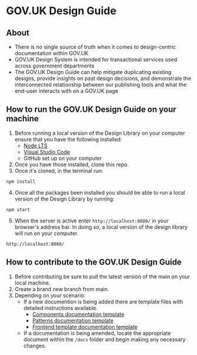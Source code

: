 # GOV.UK Design Guide
## About
- There is no single source of truth when it comes to design-centric documentation within GOV.UK
- GOV.UK Design System is intended for transactional services used across government departments
- The GOV.UK Design Guide can help mitigate duplicating existing designs, provide insights on past design decisions, and demonstrate the interconnected relationship between our publishing tools and what the end-user interacts with on a GOV.UK page

## How to run the GOV.UK Design Guide on your machine
1. Before running a local version of the Design Library on your computer ensure that you have the following installed:
    - [Node LTS](https://nodejs.org/en)
    - [Visual Studio Code](https://code.visualstudio.com/)
    - GitHub set up on your computer
2. Once you have those installed, clone this repo.
3. Once it's cloned, in the terminal run:
```
npm install
```
4. Once all the packages been installed you should be able to run a local version of the Design Library by running:
```
npm start
```
5. When the server is active enter `http://localhost:8080/` in your browser's address bar. In doing so, a local version of the design library will run on your computer.
```
http://localhost:8080/
```

## How to contribute to the GOV.UK Design Guide
1. Before contributing be sure to pull the latest version of the main on your local machine.
2. Create a brand new branch from main.
3. Depending on your scenario:
    - If a new documention is being added there are template files with detailed instructions available.
        - [Components documentation template](https://github.com/alphagov/govuk-design-guide/blob/main/docs/components/*components-documentation-template.md?plain=1)
        - [Patterns documentation template](https://github.com/alphagov/govuk-design-guide/blob/main/docs/patterns/*patterns-documentation-template.md?plain=1)
        - [Frontend template documentation template](https://github.com/alphagov/govuk-design-guide/blob/main/docs/frontend-templates/*frontend-template-documentation-template.md?plain=1)
    - If a documentation is being amended, locate the appropriate document within the `/docs` folder and begin making any necessary changes.

